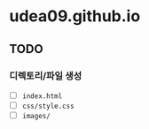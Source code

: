 # udea09.github.io

## TODO

### 디렉토리/파일 생성

- [ ] `index.html`
- [ ] `css/style.css`
- [ ] `images/`